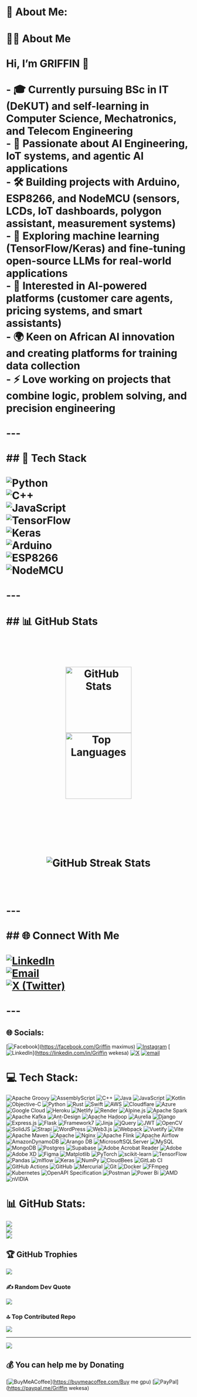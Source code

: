 # 💫 About Me:
# 👨‍💻 About Me  <br><br>Hi, I’m **GRIFFIN** 👋  <br><br>- 🎓 Currently pursuing **BSc in IT (DeKUT)** and self-learning in **Computer Science, Mechatronics, and Telecom Engineering**  <br>- 🤖 Passionate about **AI Engineering**, **IoT systems**, and **agentic AI applications**  <br>- 🛠️ Building projects with **Arduino, ESP8266, and NodeMCU** (sensors, LCDs, IoT dashboards, polygon assistant, measurement systems)  <br>- 📡 Exploring **machine learning** (TensorFlow/Keras) and **fine-tuning open-source LLMs** for real-world applications  <br>- 📱 Interested in **AI-powered platforms** (customer care agents, pricing systems, and smart assistants)  <br>- 🌍 Keen on **African AI innovation** and creating platforms for **training data collection**  <br>- ⚡ Love working on projects that combine **logic, problem solving, and precision engineering**  <br><br>---<br><br>## 🚀 Tech Stack  <br><br>![Python](https://img.shields.io/badge/Python-3776AB?style=for-the-badge&logo=python&logoColor=white)  <br>![C++](https://img.shields.io/badge/C++-00599C?style=for-the-badge&logo=cplusplus&logoColor=white)  <br>![JavaScript](https://img.shields.io/badge/JavaScript-F7DF1E?style=for-the-badge&logo=javascript&logoColor=black)  <br>![TensorFlow](https://img.shields.io/badge/TensorFlow-FF6F00?style=for-the-badge&logo=tensorflow&logoColor=white)  <br>![Keras](https://img.shields.io/badge/Keras-D00000?style=for-the-badge&logo=keras&logoColor=white)  <br>![Arduino](https://img.shields.io/badge/Arduino-00979D?style=for-the-badge&logo=arduino&logoColor=white)  <br>![ESP8266](https://img.shields.io/badge/ESP8266-000000?style=for-the-badge&logo=espressif&logoColor=white)  <br>![NodeMCU](https://img.shields.io/badge/NodeMCU-0A3D62?style=for-the-badge&logo=espressif&logoColor=white)  <br><br>---<br><br>## 📊 GitHub Stats  <br><br><p align="center"><br>  <img src="https://github-readme-stats.vercel.app/api?username=griffinmax9801&show_icons=true&theme=radical" alt="GitHub Stats" height="180px"/><br>  <img src="https://github-readme-stats.vercel.app/api/top-langs/?username=griffinmax9801&layout=compact&theme=radical" alt="Top Languages" height="180px"/><br></p><br><br><p align="center"><br>  <img src="https://streak-stats.demolab.com/?user=griffinmax9801&theme=radical" alt="GitHub Streak Stats" /><br></p><br><br>---<br><br>## 🌐 Connect With Me  <br><br>[![LinkedIn](https://img.shields.io/badge/LinkedIn-0077B5?style=for-the-badge&logo=linkedin&logoColor=white)](https://www.linkedin.com/in/griffin-wekesa-1a7258377)  <br>[![Email](https://img.shields.io/badge/Email-D14836?style=for-the-badge&logo=gmail&logoColor=white)](mailto:griffinwekesa65@gmail.com)  <br>[![X (Twitter)](https://img.shields.io/badge/Twitter-000000?style=for-the-badge&logo=x&logoColor=white)](https://x.com/griffinmax9801)  <br><br>---


## 🌐 Socials:
[![Facebook](https://img.shields.io/badge/Facebook-%231877F2.svg?logo=Facebook&logoColor=white)](https://facebook.com/Griffin maximus) [![Instagram](https://img.shields.io/badge/Instagram-%23E4405F.svg?logo=Instagram&logoColor=white)](https://instagram.com/griffinmaximus) [![LinkedIn](https://img.shields.io/badge/LinkedIn-%230077B5.svg?logo=linkedin&logoColor=white)](https://linkedin.com/in/Griffin wekesa) [![X](https://img.shields.io/badge/X-black.svg?logo=X&logoColor=white)](https://x.com/griffinmax9801) [![email](https://img.shields.io/badge/Email-D14836?logo=gmail&logoColor=white)](mailto:griffinwekesa65@gmail.com) 

# 💻 Tech Stack:
![Apache Groovy](https://img.shields.io/badge/Apache%20Groovy-4298B8.svg?style=for-the-badge&logo=Apache+Groovy&logoColor=white) ![AssemblyScript](https://img.shields.io/badge/assembly%20script-%23000000.svg?style=for-the-badge&logo=assemblyscript&logoColor=white) ![C++](https://img.shields.io/badge/c++-%2300599C.svg?style=for-the-badge&logo=c%2B%2B&logoColor=white) ![Java](https://img.shields.io/badge/java-%23ED8B00.svg?style=for-the-badge&logo=openjdk&logoColor=white) ![JavaScript](https://img.shields.io/badge/javascript-%23323330.svg?style=for-the-badge&logo=javascript&logoColor=%23F7DF1E) ![Kotlin](https://img.shields.io/badge/kotlin-%237F52FF.svg?style=for-the-badge&logo=kotlin&logoColor=white) ![Objective-C](https://img.shields.io/badge/OBJECTIVE--C-%233A95E3.svg?style=for-the-badge&logo=apple&logoColor=white) ![Python](https://img.shields.io/badge/python-3670A0?style=for-the-badge&logo=python&logoColor=ffdd54) ![Rust](https://img.shields.io/badge/rust-%23000000.svg?style=for-the-badge&logo=rust&logoColor=white) ![Swift](https://img.shields.io/badge/swift-F54A2A?style=for-the-badge&logo=swift&logoColor=white) ![AWS](https://img.shields.io/badge/AWS-%23FF9900.svg?style=for-the-badge&logo=amazon-aws&logoColor=white) ![Cloudflare](https://img.shields.io/badge/Cloudflare-F38020?style=for-the-badge&logo=Cloudflare&logoColor=white) ![Azure](https://img.shields.io/badge/azure-%230072C6.svg?style=for-the-badge&logo=microsoftazure&logoColor=white) ![Google Cloud](https://img.shields.io/badge/GoogleCloud-%234285F4.svg?style=for-the-badge&logo=google-cloud&logoColor=white) ![Heroku](https://img.shields.io/badge/heroku-%23430098.svg?style=for-the-badge&logo=heroku&logoColor=white) ![Netlify](https://img.shields.io/badge/netlify-%23000000.svg?style=for-the-badge&logo=netlify&logoColor=#00C7B7) ![Render](https://img.shields.io/badge/Render-%46E3B7.svg?style=for-the-badge&logo=render&logoColor=white) ![Alpine.js](https://img.shields.io/badge/alpinejs-white.svg?style=for-the-badge&logo=alpinedotjs&logoColor=%238BC0D0) ![Apache Spark](https://img.shields.io/badge/Apache%20Spark-FDEE21?style=for-the-badge&logo=apachespark&logoColor=black) ![Apache Kafka](https://img.shields.io/badge/Apache%20Kafka-000?style=for-the-badge&logo=apachekafka) ![Ant-Design](https://img.shields.io/badge/-AntDesign-%230170FE?style=for-the-badge&logo=ant-design&logoColor=white) ![Apache Hadoop](https://img.shields.io/badge/Apache%20Hadoop-66CCFF?style=for-the-badge&logo=apachehadoop&logoColor=black) ![Aurelia](https://img.shields.io/badge/aurelia-%23ED2B88.svg?style=for-the-badge&logo=aurelia&logoColor=fff) ![Django](https://img.shields.io/badge/django-%23092E20.svg?style=for-the-badge&logo=django&logoColor=white) ![Express.js](https://img.shields.io/badge/express.js-%23404d59.svg?style=for-the-badge&logo=express&logoColor=%2361DAFB) ![Flask](https://img.shields.io/badge/flask-%23000.svg?style=for-the-badge&logo=flask&logoColor=white) ![Framework7](https://img.shields.io/badge/framework7-%23EE350F.svg?style=for-the-badge&logo=framework7&logoColor=white) ![Jinja](https://img.shields.io/badge/jinja-white.svg?style=for-the-badge&logo=jinja&logoColor=black) ![jQuery](https://img.shields.io/badge/jquery-%230769AD.svg?style=for-the-badge&logo=jquery&logoColor=white) ![JWT](https://img.shields.io/badge/JWT-black?style=for-the-badge&logo=JSON%20web%20tokens) ![OpenCV](https://img.shields.io/badge/opencv-%23white.svg?style=for-the-badge&logo=opencv&logoColor=white) ![SolidJS](https://img.shields.io/badge/SolidJS-2c4f7c?style=for-the-badge&logo=solid&logoColor=c8c9cb) ![Strapi](https://img.shields.io/badge/strapi-%232E7EEA.svg?style=for-the-badge&logo=strapi&logoColor=white) ![WordPress](https://img.shields.io/badge/WordPress-%23117AC9.svg?style=for-the-badge&logo=WordPress&logoColor=white) ![Web3.js](https://img.shields.io/badge/web3.js-F16822?style=for-the-badge&logo=web3.js&logoColor=white) ![Webpack](https://img.shields.io/badge/webpack-%238DD6F9.svg?style=for-the-badge&logo=webpack&logoColor=black) ![Vuetify](https://img.shields.io/badge/Vuetify-1867C0?style=for-the-badge&logo=vuetify&logoColor=AEDDFF) ![Vite](https://img.shields.io/badge/vite-%23646CFF.svg?style=for-the-badge&logo=vite&logoColor=white) ![Apache Maven](https://img.shields.io/badge/Apache%20Maven-C71A36?style=for-the-badge&logo=Apache%20Maven&logoColor=white) ![Apache](https://img.shields.io/badge/apache-%23D42029.svg?style=for-the-badge&logo=apache&logoColor=white) ![Nginx](https://img.shields.io/badge/nginx-%23009639.svg?style=for-the-badge&logo=nginx&logoColor=white) ![Apache Flink](https://img.shields.io/badge/Apache%20Flink-E6526F?style=for-the-badge&logo=Apache%20Flink&logoColor=white) ![Apache Airflow](https://img.shields.io/badge/Apache%20Airflow-017CEE?style=for-the-badge&logo=Apache%20Airflow&logoColor=white) ![AmazonDynamoDB](https://img.shields.io/badge/Amazon%20DynamoDB-4053D6?style=for-the-badge&logo=Amazon%20DynamoDB&logoColor=white) ![Arango DB](https://img.shields.io/badge/ArangoDB-DDE072?style=for-the-badge&logo=arangodb&logoColor=white) ![MicrosoftSQLServer](https://img.shields.io/badge/Microsoft%20SQL%20Server-CC2927?style=for-the-badge&logo=microsoft%20sql%20server&logoColor=white) ![MySQL](https://img.shields.io/badge/mysql-4479A1.svg?style=for-the-badge&logo=mysql&logoColor=white) ![MongoDB](https://img.shields.io/badge/MongoDB-%234ea94b.svg?style=for-the-badge&logo=mongodb&logoColor=white) ![Postgres](https://img.shields.io/badge/postgres-%23316192.svg?style=for-the-badge&logo=postgresql&logoColor=white) ![Supabase](https://img.shields.io/badge/Supabase-3ECF8E?style=for-the-badge&logo=supabase&logoColor=white) ![Adobe Acrobat Reader](https://img.shields.io/badge/Adobe%20Acrobat%20Reader-EC1C24.svg?style=for-the-badge&logo=Adobe%20Acrobat%20Reader&logoColor=white) ![Adobe](https://img.shields.io/badge/adobe-%23FF0000.svg?style=for-the-badge&logo=adobe&logoColor=white) ![Adobe XD](https://img.shields.io/badge/Adobe%20XD-470137?style=for-the-badge&logo=Adobe%20XD&logoColor=#FF61F6) ![Figma](https://img.shields.io/badge/figma-%23F24E1E.svg?style=for-the-badge&logo=figma&logoColor=white) ![Matplotlib](https://img.shields.io/badge/Matplotlib-%23ffffff.svg?style=for-the-badge&logo=Matplotlib&logoColor=black) ![PyTorch](https://img.shields.io/badge/PyTorch-%23EE4C2C.svg?style=for-the-badge&logo=PyTorch&logoColor=white) ![scikit-learn](https://img.shields.io/badge/scikit--learn-%23F7931E.svg?style=for-the-badge&logo=scikit-learn&logoColor=white) ![TensorFlow](https://img.shields.io/badge/TensorFlow-%23FF6F00.svg?style=for-the-badge&logo=TensorFlow&logoColor=white) ![Pandas](https://img.shields.io/badge/pandas-%23150458.svg?style=for-the-badge&logo=pandas&logoColor=white) ![mlflow](https://img.shields.io/badge/mlflow-%23d9ead3.svg?style=for-the-badge&logo=numpy&logoColor=blue) ![Keras](https://img.shields.io/badge/Keras-%23D00000.svg?style=for-the-badge&logo=Keras&logoColor=white) ![NumPy](https://img.shields.io/badge/numpy-%23013243.svg?style=for-the-badge&logo=numpy&logoColor=white) ![CloudBees](https://img.shields.io/badge/CloudBees-1997B5&?logo=cloudbees&logoColor=white&style=for-the-badge) ![GitLab CI](https://img.shields.io/badge/gitlab%20CI-%23181717.svg?style=for-the-badge&logo=gitlab&logoColor=white) ![GitHub Actions](https://img.shields.io/badge/github%20actions-%232671E5.svg?style=for-the-badge&logo=githubactions&logoColor=white) ![GitHub](https://img.shields.io/badge/github-%23121011.svg?style=for-the-badge&logo=github&logoColor=white) ![Mercurial](https://img.shields.io/badge/mercurial-999999.svg?style=for-the-badge&logo=mercurial&logoColor=white) ![Git](https://img.shields.io/badge/git-%23F05033.svg?style=for-the-badge&logo=git&logoColor=white) ![Docker](https://img.shields.io/badge/docker-%230db7ed.svg?style=for-the-badge&logo=docker&logoColor=white) ![FFmpeg](https://shields.io/badge/FFmpeg-%23171717.svg?logo=ffmpeg&style=for-the-badge&labelColor=171717&logoColor=5cb85c) ![Kubernetes](https://img.shields.io/badge/kubernetes-%23326ce5.svg?style=for-the-badge&logo=kubernetes&logoColor=white) ![OpenAPI Specification](https://img.shields.io/badge/openapiinitiative-%23000000.svg?style=for-the-badge&logo=openapiinitiative&logoColor=white) ![Postman](https://img.shields.io/badge/Postman-FF6C37?style=for-the-badge&logo=postman&logoColor=white) ![Power Bi](https://img.shields.io/badge/power_bi-F2C811?style=for-the-badge&logo=powerbi&logoColor=black) ![AMD](https://img.shields.io/badge/AMD-%23000000.svg?style=for-the-badge&logo=amd&logoColor=white) ![nVIDIA](https://img.shields.io/badge/nVIDIA-%2376B900.svg?style=for-the-badge&logo=nVIDIA&logoColor=white)
# 📊 GitHub Stats:
![](https://github-readme-stats.vercel.app/api?username=griffin6569&theme=dark&hide_border=false&include_all_commits=true&count_private=true)<br/>
![](https://nirzak-streak-stats.vercel.app/?user=griffin6569&theme=dark&hide_border=false)<br/>
![](https://github-readme-stats.vercel.app/api/top-langs/?username=griffin6569&theme=dark&hide_border=false&include_all_commits=true&count_private=true&layout=compact)

## 🏆 GitHub Trophies
![](https://github-profile-trophy.vercel.app/?username=griffin6569&theme=radical&no-frame=false&no-bg=false&margin-w=4)

### ✍️ Random Dev Quote
![](https://quotes-github-readme.vercel.app/api?type=vetical&theme=radical)

### 🔝 Top Contributed Repo
![](https://github-contributor-stats.vercel.app/api?username=griffin6569&limit=5&theme=dark&combine_all_yearly_contributions=true)

---
[![](https://visitcount.itsvg.in/api?id=griffin6569&icon=0&color=0)](https://visitcount.itsvg.in)

  ## 💰 You can help me by Donating
  [![BuyMeACoffee](https://img.shields.io/badge/Buy%20Me%20a%20Coffee-ffdd00?style=for-the-badge&logo=buy-me-a-coffee&logoColor=black)](https://buymeacoffee.com/Buy me gpu) [![PayPal](https://img.shields.io/badge/PayPal-00457C?style=for-the-badge&logo=paypal&logoColor=white)](https://paypal.me/Griffin wekesa) 

  
<!-- Proudly created with GPRM ( https://gprm.itsvg.in ) -->